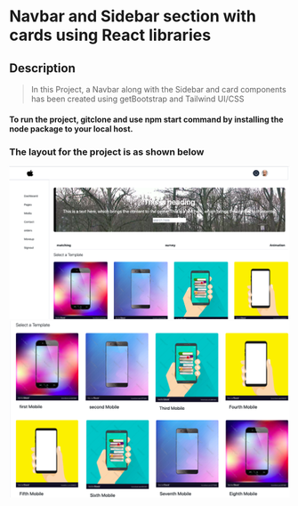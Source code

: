 # Navbar and Sidebar section with cards using React libraries

## Description

> In this Project, a Navbar along with the Sidebar and card components has been created using getBootstrap  and Tailwind UI/CSS 

#### To run the project, gitclone and use npm start command by installing the node package to your local host.

### The layout for the project is as shown below 

![output](./src/img/layout1.png)
![output](./src/img/layout2.png)
